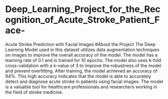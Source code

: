 # Deep_Learning_Project_for_the_Recognition_of_Acute_Stroke_Patient_Face-
Acute Stroke Prediction with Facial Images 
#About the Project
The Deep Learning Model used in this dataset utilizes data augmentation techniques on images to improve the overall accuracy of the model. 
The model has a learning rate of 0.1 and is trained for 10 epochs. The model also uses k-fold cross-validation with a k-value of 3 to improve
the robustness of the model and prevent overfitting. After training, the model achieved an accuracy of 94%. This high accuracy indicates that
the model is able to accurately detect and diagnose acute stroke in patients using facial images. The model is a valuable tool for healthcare
professionals and researchers working in the field of stroke medicine.

